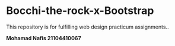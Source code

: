 # Bocchi-the-rock-x-Bootstrap
This repository is for fulfilling web design practicum assignments..


<b>Mohamad Nafis
  21104410067
